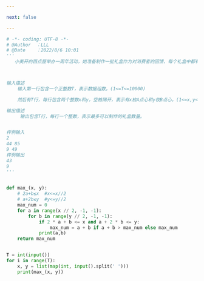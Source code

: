 ```yaml
---

next: false

---
```




<BlogInfo id="1219" title="144.小美的礼盒包装" author="白日梦想猿" pv=0 read_times=0 pre_cost_time="0分43秒" category="leetcode" tag_list="['leetcode']" create_time="2022.08.06 10:01:42" update_time="2022.08.06 11:46:36" />

```python
# -*- coding: UTF-8 -*-                            
# @Author  ：LLL                         
# @Date    ：2022/8/6 10:01
'''
   小美开的西点屋举办一周年活动，她准备制作一批礼盒作为对消费者的回馈，每个礼盒中都有三枚西点屋的招牌点心。西点屋共有A和B两种招牌点心，为了让消费者都能品尝到两种点心，因此每个礼盒中都要包含至少一枚A点心和一枚B点心。现在小美的西点屋内共有x枚A点心和y枚B点心，请问小美最多可以制作多少个礼盒。



输入描述
    输入第一行包含一个正整数T，表示数据组数。(1<=T<=10000)

    然后有T行，每行包含两个整数x和y，空格隔开，表示有x枚A点心和y枚B点心。(1<=x,y<=10^9)

输出描述
     输出包含T行，每行一个整数，表示最多可以制作的礼盒数量。


样例输入
2
44 85
9 49
样例输出
43
9
'''


def max_(x, y):
    # 2a+b≤x  #x<=x//2
    # a+2b≤y  #y<=y//2
    max_num = 0
    for a in range(x // 2, -1, -1):
        for b in range(y // 2, -1, -1):
            if 2 * a + b <= x and a + 2 * b <= y:
                max_num = a + b if a + b > max_num else max_num
            print(a,b)
    return max_num


T = int(input())
for i in range(T):
    x, y = list(map(int, input().split(' ')))
    print(max_(x, y))

```



<ActionBox />

